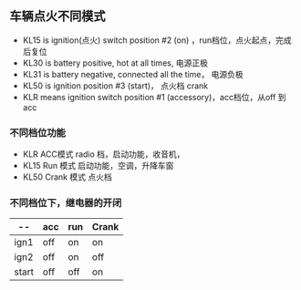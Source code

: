 
## 车辆点火不同模式 

* KL15 is ignition(点火) switch position #2 (on) ，run档位，点火起点，完成后复位
* KL30 is battery positive, hot at all times, 电源正极
* KL31 is battery negative, connected all the time， 电源负极
* KL50 is ignition position #3 (start)， 点火档 crank
* KLR means ignition switch position #1 (accessory)，acc档位，从off 到acc

### 不同档位功能

* KLR   ACC模式         radio 档，启动功能，收音机，
* KL15  Run 模式        启动功能，空调，升降车窗
* KL50  Crank 模式      点火档

### 不同档位下，继电器的开闭

--| acc | run | Crank |
 -|-|-|-|
ign1 | off | on | on |
ign2 | off | on | off |
start | off | off | on |
